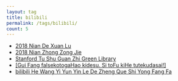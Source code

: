 ```yaml
---
layout: tag
title: bilibili
permalink: /tags/bilibili/
count: 5
---
```


- [2018 Nian De Xuan Lu ](https://apollozhu.github.io/2019/01/04/2018-song-in-review/)
- [2018 Nian Zhong Zong Jie ](https://apollozhu.github.io/2018/12/31/2018-year-in-review/)
- [Stanford Tu Shu Guan Zhi  Green Library](https://apollozhu.github.io/2018/07/20/stanford-library-green/)
- [[Gui Fang falsekotogaHao kidesu. Si toFu kiHe tutekudasai!] ](https://apollozhu.github.io/2017/08/24/bilibili-kiminonawa/)
- [bilibili He  Wang Yi Yun Yin Le De Zheng Que Shi Yong Fang Fa ](https://apollozhu.github.io/2017/03/19/bilibili-netease-relationship/)
